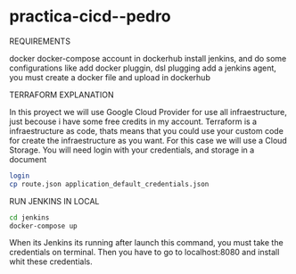 # practica-cicd--pedro
REQUIREMENTS

docker
docker-compose
account in dockerhub
install jenkins, and do some configurations like add docker pluggin, dsl plugging 
add a jenkins agent, you must create a docker file and upload in dockerhub


TERRAFORM EXPLANATION

In this proyect we will use Google Cloud Provider for use all infraestructure, just becouse i have some free credits in my account.
Terraform is a infraestructure as code, thats means that you could use your custom code for create the infraestructure as you want.
For this case we will use a Cloud Storage.
You will need login with your credentials, and storage in a document
```bash  
login
cp route.json application_default_credentials.json
```


RUN JENKINS IN LOCAL
``` bash
cd jenkins
docker-compose up
```
When its Jenkins its running after launch this command, you must take the credentials on terminal.
Then you have to go to localhost:8080 and install whit these credentials.
  
